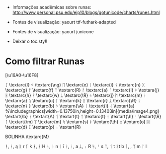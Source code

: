 * Informações acadêmicas sobre runas: http://www.personal.psu.edu/ejp10/blogs/gotunicode/charts/runes.html

* Fontes de visualização: yaourt ttf-futhark-adapted
* Fontes de visualização: yaourt junicone



* Deixar o toc.sty!!




# Como filtrar Runas
[\u16A0-\u16F8]

ᛇ  \textarc{I}
ᛜ  \textarc{\ng}
ᛖ  \textarc{e}
ᛁ   \textarc{i}
ᚾ   \textarc{n}
ᚷ   \textarc{g}
ᚠ   \textarc{f}
ᛉ   \textarc{R}
ᚨ \textarc{a}
ᛚ \textarc{l}
ᚼ \textara{j}
ᚺ \textarc{h}
ᚹ \textarc{w}
ᛦ \textarc{\R}
ᛃ \textarc{j}
ᛗ \textarc{m}
ᛅ \textarn{a}
ᚢ \textarc{u}
ᚴ \textarn{k}
ᚱ \textarc{r}
ᛦ \textarc{\R}
ᚿ \textarc{n}
ᛒ \textarc{b}
ᚬ \textarn{\A}
ᛁ \textart{i}
ᛆ \textart{a} 
%\includegraphics[width=0.13750in,height=0.13403in]{media/image4.png} \textart{\b}
ᚭ  \textart{A}
ᛐ \textart{t}
ᛏ \textarc{t}
ᚽ \textart{\h}
ᛌ \textart{\R}
ᛙ \textart{\m}
ᛘ \textarc{m}
ᛋ \textarn{s} 
ᚦ  \textarc{\th}
ᛟ \textarc{o}
ᛞ \textarc{d}
ᛈ \textarc{p}
ᛧ \textart{R}



BOLINHA \textarc{M}





ᚬ, ᚭ, 
ą
ᚱ
r
ᚴ
k
ᚼ, ᚽ
H
ᚾ, ᚿ
n
ᛁ
ī
ᛅ, ᛆ, 
a
ᛦ, ᛧ
R
ᛋ, ᛌ
s
ᛏ, ᛐ
t
ᛒt 
b
ᛙ, , ᛘ
m
ᛚ
l



